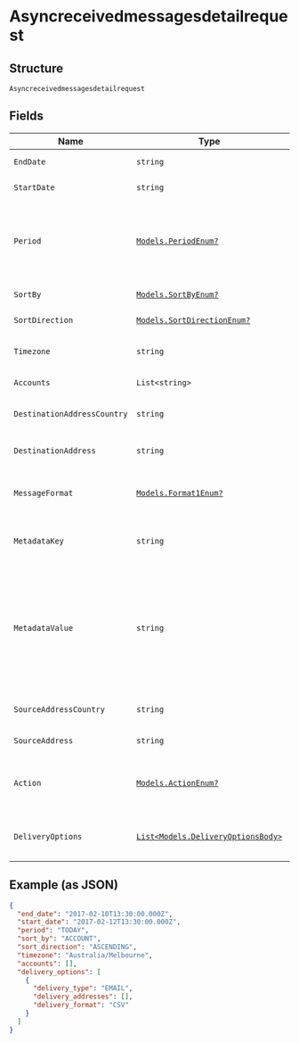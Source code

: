 
# Asyncreceivedmessagesdetailrequest

## Structure

`Asyncreceivedmessagesdetailrequest`

## Fields

| Name | Type | Tags | Description |
|  --- | --- | --- | --- |
| `EndDate` | `string` | Optional | End date time for report window. |
| `StartDate` | `string` | Optional | Start date time for report window. |
| `Period` | [`Models.PeriodEnum?`](/doc/models/period-enum.md) | Optional | Automatically set a date range based on the period value. Can't be combined with start_date and end_date. |
| `SortBy` | [`Models.SortByEnum?`](/doc/models/sort-by-enum.md) | Optional | Field to sort results set by |
| `SortDirection` | [`Models.SortDirectionEnum?`](/doc/models/sort-direction-enum.md) | Optional | Order to sort results by. |
| `Timezone` | `string` | Optional | The timezone to use for the context of the request. |
| `Accounts` | `List<string>` | Optional | Filter results by a specific account. |
| `DestinationAddressCountry` | `string` | Optional | Filter results by destination address country. |
| `DestinationAddress` | `string` | Optional | Filter results by destination address. |
| `MessageFormat` | [`Models.Format1Enum?`](/doc/models/format-1-enum.md) | Optional | Format of message, SMS or TTS (Text To Speech) |
| `MetadataKey` | `string` | Optional | Filter results for messages that include a metadata key. |
| `MetadataValue` | `string` | Optional | Filter results for messages that include a metadata key containing this value. If this parameter is provided, the metadata_key parameter must also be provided. |
| `SourceAddressCountry` | `string` | Optional | Filter results by source address country. |
| `SourceAddress` | `string` | Optional | Filter results by source address. |
| `Action` | [`Models.ActionEnum?`](/doc/models/action-enum.md) | Optional | Action that was invoked for this message if any, OPT_OUT, OPT_IN, GLOBAL_OPT_OUT |
| `DeliveryOptions` | [`List<Models.DeliveryOptionsBody>`](/doc/models/delivery-options-body.md) | Optional | Delivery options for this asynchronous report. |

## Example (as JSON)

```json
{
  "end_date": "2017-02-10T13:30:00.000Z",
  "start_date": "2017-02-12T13:30:00.000Z",
  "period": "TODAY",
  "sort_by": "ACCOUNT",
  "sort_direction": "ASCENDING",
  "timezone": "Australia/Melbourne",
  "accounts": [],
  "delivery_options": [
    {
      "delivery_type": "EMAIL",
      "delivery_addresses": [],
      "delivery_format": "CSV"
    }
  ]
}
```

